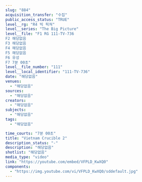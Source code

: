 ```yaml
---
slug: "884"
acquisition_transfer: "수집"
public_access_status: "TRUE"
level__rg: "R4 빅 픽쳐"
level__series: "The Big Picture"
level__file: "F1 RG 111-TV-736
F2 해당없음
F3 해당없음
F4 해당없음
F5 해당없음
F6 유성
F7 7분 00초"
level__file_number: "111"
level__local_identifier: "111-TV-736"
date: "해당없음"
venues: 
  - "해당없음"
sources: 
  - "해당없음"
creators: 
  - "해당없음"
subjects: 
  - "해당없음"
tags: 
  - "해당없음"

time_courts: "7분 00초"
title: "Vietnam Crucible 2"
description_status: "-"
description: "해당없음"
shotlist: "해당없음"
media_type: "video"
link: "https://youtube.com/embed/VFPLD_KwXQ0"
components: 
  - "https://img.youtube.com/vi/VFPLD_KwXQ0/sddefault.jpg"
---
```

